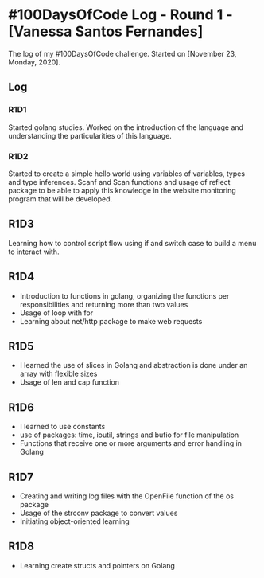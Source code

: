 # #100DaysOfCode Log - Round 1 - [Vanessa Santos Fernandes]

The log of my #100DaysOfCode challenge. Started on [November 23, Monday, 2020].

## Log

### R1D1 
Started golang studies. Worked on the introduction of the language and understanding the particularities of this language.

### R1D2
Started to create a simple hello world using variables of variables, types and type inferences.
Scanf and Scan functions and usage of reflect package to be able to apply this knowledge in the website monitoring program that will be developed.

## R1D3
Learning how to control script flow using if and switch case to build a menu to interact with.

## R1D4
- Introduction to functions in golang, organizing the functions per responsibilities and returning more than two values
- Usage of loop with for
- Learning about net/http package to make web requests

## R1D5
- I learned the use of slices in Golang and abstraction is done under an array with flexible sizes
- Usage of len and cap function

## R1D6
- I learned to use constants
- use of packages: time, ioutil, strings and bufio for file manipulation
- Functions that receive one or more arguments and error handling in Golang

## R1D7
- Creating and writing log files with the OpenFile function of the os package
- Usage of the strconv package to convert values
- Initiating object-oriented learning

## R1D8
- Learning create structs and pointers on Golang
